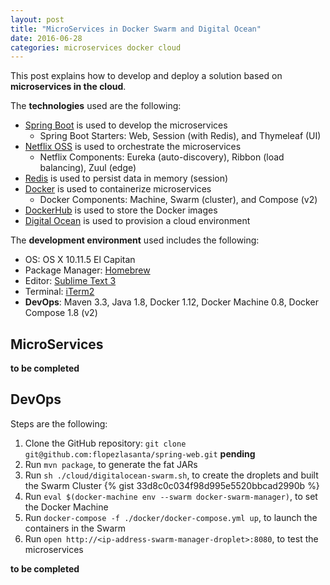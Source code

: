 ```yaml
---
layout: post
title: "MicroServices in Docker Swarm and Digital Ocean"
date: 2016-06-28
categories: microservices docker cloud
---
```


This post explains how to develop and deploy a solution based on **microservices in the cloud**.

The **technologies** used are the following:

- [Spring Boot](http://projects.spring.io/spring-boot/) is used to develop the microservices
  - Spring Boot Starters: Web, Session (with Redis), and Thymeleaf (UI)
- [Netflix OSS](https://netflix.github.io/) is used to orchestrate the microservices
  - Netflix Components: Eureka (auto-discovery), Ribbon (load balancing), Zuul (edge)
- [Redis](http://redis.io/) is used to persist data in memory (session)
- [Docker](https://www.docker.com/) is used to containerize microservices
  - Docker Components: Machine, Swarm (cluster), and Compose (v2)
- [DockerHub]() is used to store the Docker images
- [Digital Ocean](https://www.digitalocean.com/) is used to provision a cloud environment

The **development environment** used includes the following:

- OS: OS X 10.11.5 El Capitan
- Package Manager: [Homebrew](http://brew.sh/)
- Editor: [Sublime Text 3](https://www.sublimetext.com/3)
- Terminal: [iTerm2](https://www.iterm2.com/)
- **DevOps**: Maven 3.3, Java 1.8, Docker 1.12, Docker Machine 0.8, Docker Compose 1.8 (v2)

## MicroServices

<strong>to be completed</strong>

## DevOps

Steps are the following:

1. Clone the GitHub repository: ```git clone git@github.com:flopezlasanta/spring-web.git``` <strong>pending</strong>
2. Run ```mvn package```, to generate the fat JARs
3. Run ```sh ./cloud/digitalocean-swarm.sh```, to create the droplets and built the Swarm Cluster
{% gist 33d8c0c034f98d995e5520bbcad2990b %}
4. Run ```eval $(docker-machine env --swarm docker-swarm-manager)```, to set the Docker Machine
5. Run ```docker-compose -f ./docker/docker-compose.yml up```, to launch the containers in the Swarm
6. Run ```open http://<ip-address-swarm-manager-droplet>:8080```, to test the microservices

<strong>to be completed</strong>


